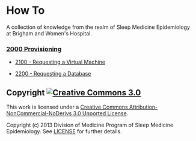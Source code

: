 How To
======

A collection of knowledge from the realm of Sleep Medicine Epidemiology at Brigham and Women's Hospital.



### [2000 Provisioning](https://github.com/sleepepi/howto/blob/master/2000-provisioning/2000-provisioning.md)

- [2100 - Requesting a Virtual Machine](https://github.com/sleepepi/howto/blob/master/2000-provisioning/2100-requesting-a-virtual-machine.md)

- [2200 - Requesting a Database](https://github.com/sleepepi/howto/blob/master/2000-provisioning/2200-requesting-a-database.md)



## Copyright [![Creative Commons 3.0](http://i.creativecommons.org/l/by-nc-nd/3.0/80x15.png)](http://creativecommons.org/licenses/by-nc-nd/3.0)

This work is licensed under a [Creative Commons Attribution-NonCommercial-NoDerivs 3.0 Unported License](http://creativecommons.org/licenses/by-nc-nd/3.0).

Copyright (c) 2013 Division of Medicine Program of Sleep Medicine Epidemiology. See [LICENSE](https://github.com/sleepepi/howto/blob/master/LICENSE) for further details.
